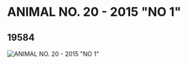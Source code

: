 # ANIMAL NO. 20 - 2015 "NO 1"
## 19584
![ANIMAL NO. 20 - 2015 "NO 1"](https://lc-www-live-s.legocdn.com/media/bricks/5/2/6100433.jpg)